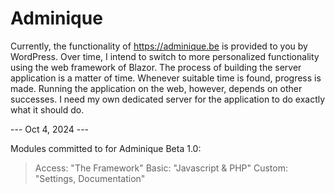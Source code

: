 # Adminique

Currently, the functionality of https://adminique.be is provided to you by WordPress. Over time, I intend to switch to more personalized functionality using the web framework of Blazor. The process of building the server application is a matter of time. Whenever suitable time is found, progress is made. Running the application on the web, however, depends on other successes. I need my own dedicated server for the application to do exactly what it should do. 

--- Oct 4, 2024 --- 

Modules committed to for Adminique Beta 1.0: 
> Access: "The Framework"
> Basic: "Javascript & PHP"
> Custom: "Settings, Documentation"